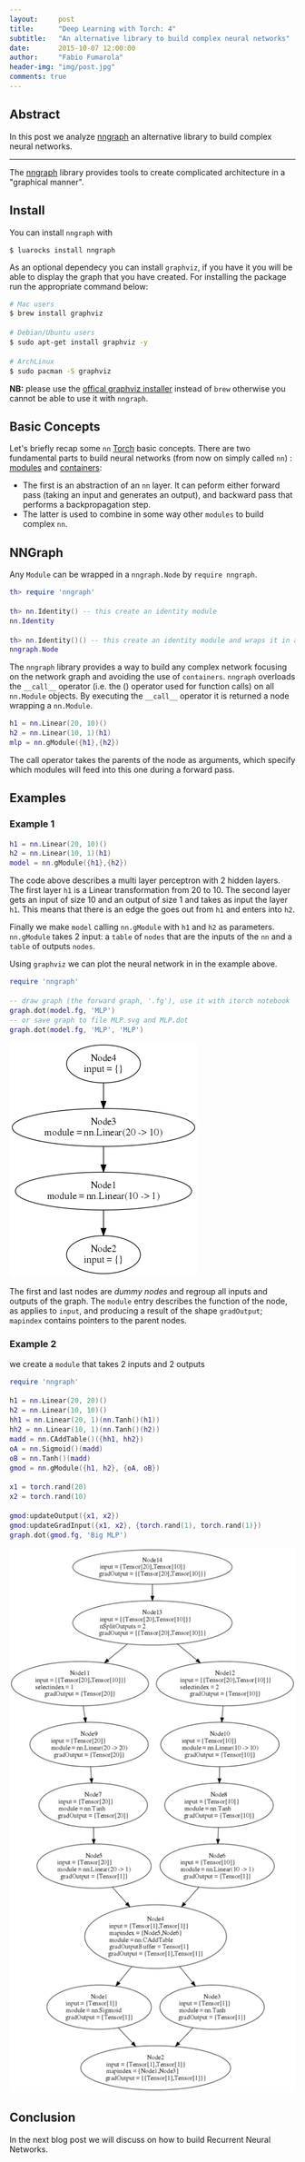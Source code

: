 ```yaml
---
layout:     post
title:      "Deep Learning with Torch: 4"
subtitle:   "An alternative library to build complex neural networks"
date:       2015-10-07 12:00:00
author:     "Fabio Fumarola"
header-img: "img/post.jpg"
comments: true
---
```


## Abstract
In this post we analyze [nngraph](https://github.com/torch/nngraph) an alternative library to build complex neural networks.

--------

The [nngraph](https://github.com/torch/nngraph) library provides tools to create complicated architecture in a "graphical manner".

## Install
You can install `nngraph` with

~~~
$ luarocks install nngraph
~~~

As an optional dependecy you can install `graphviz`, if you have it you will be able to display the graph that you have created. For installing the package run the appropriate command below:

~~~bash
# Mac users
$ brew install graphviz

# Debian/Ubuntu users
$ sudo apt-get install graphviz -y

# ArchLinux
$ sudo pacman -S graphviz
~~~


**NB:** please use the [offical graphviz installer](http://www.graphviz.org/Download_macos.php) instead of `brew` otherwise you cannot be able to use it with `nngraph`.

## Basic Concepts
Let's briefly recap some `nn` [Torch](https://github.com/torch/torch7/blob/master/README.md) basic concepts. There are two fundamental parts to build neural networks (from now on simply called `nn`) : [modules](deep_learning_with_torch_step_1_nn_module.md) and [containers](deep_learning_with_torch_step_2_nn_containers.md):

- The first is an abstraction of an `nn` layer. It can peform either forward pass (taking an input and generates an output), and backward pass that performs a backpropagation step.
- The latter is used to combine in some way other `modules` to build complex `nn`.


## NNGraph

Any `Module` can be wrapped in a `nngraph.Node` by `require nngraph`.

~~~lua
th> require 'nngraph'

th> nn.Identity() -- this create an identity module
nn.Identity

th> nn.Identity()() -- this create an identity module and wraps it in a node
nngraph.Node
~~~
The `nngraph` library provides a way to build any complex network focusing on the network graph and avoiding the use of `containers`.
`nngraph` overloads the `__call__` operator (i.e. the () operator used for function calls) on all `nn.Module` objects. By executing the `__call__` operator it is returned a node wrapping a `nn.Module`.

~~~lua
h1 = nn.Linear(20, 10)()
h2 = nn.Linear(10, 1)(h1)
mlp = nn.gModule({h1},{h2})
~~~
The call operator takes the parents of the node as arguments, which specify which modules will feed into this one during a forward pass.

## Examples

### Example 1

~~~lua
h1 = nn.Linear(20, 10)()
h2 = nn.Linear(10, 1)(h1)
model = nn.gModule({h1},{h2})
~~~

The code above describes a multi layer perceptron with 2 hidden layers. The first layer `h1`  is a Linear transformation from 20 to 10. The second layer gets an input of size 10 and an output of size 1 and takes as input the layer `h1`. This means that there is an edge the goes out from `h1` and enters into `h2`.

Finally we make `model` calling `nn.gModule` with `h1` and `h2` as parameters. `nn.gModule` takes 2 input: a `table` of `nodes` that are the inputs of the `nn` and  a `table` of outputs `nodes`.

Using `graphviz` we can plot the neural network in in the example above.

~~~lua
require 'nngraph'

-- draw graph (the forward graph, '.fg'), use it with itorch notebook
graph.dot(model.fg, 'MLP')
-- or save graph to file MLP.svg and MLP.dot
graph.dot(model.fg, 'MLP', 'MLP')
~~~
![MLP](/img/MLP.png)

The first and last nodes are *dummy nodes* and regroup all inputs and outputs of the graph. The `module` entry describes the function of the node, as applies to `input`, and producing a result of the shape `gradOutput`; `mapindex` contains pointers to the parent nodes.

### Example 2

we create a `module` that takes 2 inputs and 2 outputs

~~~lua
require 'nngraph'

h1 = nn.Linear(20, 20)()
h2 = nn.Linear(10, 10)()
hh1 = nn.Linear(20, 1)(nn.Tanh()(h1))
hh2 = nn.Linear(10, 1)(nn.Tanh()(h2))
madd = nn.CAddTable()({hh1, hh2})
oA = nn.Sigmoid()(madd)
oB = nn.Tanh()(madd)
gmod = nn.gModule({h1, h2}, {oA, oB})

x1 = torch.rand(20)
x2 = torch.rand(10)

gmod:updateOutput({x1, x2})
gmod:updateGradInput({x1, x2}, {torch.rand(1), torch.rand(1)})
graph.dot(gmod.fg, 'Big MLP')
~~~

![BigMLP](/img/MLP2.png)


## Conclusion

In the next blog post we will discuss on how to build Recurrent Neural Networks.
